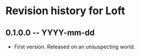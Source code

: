 # Revision history for Loft

## 0.1.0.0 -- YYYY-mm-dd

* First version. Released on an unsuspecting world.
